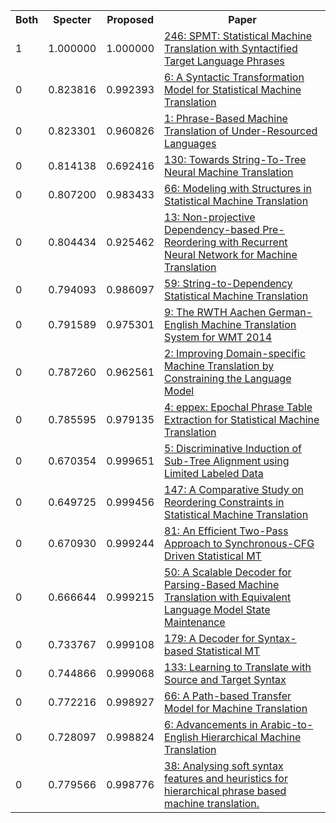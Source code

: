 <html><table><tr>
<th>Both</th>
<th>Specter</th>
<th>Proposed</th>
<th>Paper</th>
</tr>
<tr>
<td>1</td>
<td>1.000000</td>
<td>1.000000</td>
<td><a href="https://www.semanticscholar.org/paper/cb59fada125478c0302c6874aa13a83ab0ac62f1">246: SPMT: Statistical Machine Translation with Syntactified Target Language Phrases</a></td>
</tr>
<tr>
<td>0</td>
<td>0.823816</td>
<td>0.992393</td>
<td><a href="https://www.semanticscholar.org/paper/6d3f002861d03dd10f70001a60ab267aa9e35e76">6: A Syntactic Transformation Model for Statistical Machine Translation</a></td>
</tr>
<tr>
<td>0</td>
<td>0.823301</td>
<td>0.960826</td>
<td><a href="https://www.semanticscholar.org/paper/0c0a35d8992c8c23389f811e0f16270cab452ecb">1: Phrase-Based Machine Translation of Under-Resourced Languages</a></td>
</tr>
<tr>
<td>0</td>
<td>0.814138</td>
<td>0.692416</td>
<td><a href="https://www.semanticscholar.org/paper/fc8eb74acd25169672b3b85517da3d66eb0c47cf">130: Towards String-To-Tree Neural Machine Translation</a></td>
</tr>
<tr>
<td>0</td>
<td>0.807200</td>
<td>0.983433</td>
<td><a href="https://www.semanticscholar.org/paper/c447c0cb2673037633f71faf8ccf4f89806ba1b0">66: Modeling with Structures in Statistical Machine Translation</a></td>
</tr>
<tr>
<td>0</td>
<td>0.804434</td>
<td>0.925462</td>
<td><a href="https://www.semanticscholar.org/paper/b9dd1f777c828dc6e5332b560a4fc590c3ecf340">13: Non-projective Dependency-based Pre-Reordering with Recurrent Neural Network for Machine Translation</a></td>
</tr>
<tr>
<td>0</td>
<td>0.794093</td>
<td>0.986097</td>
<td><a href="https://www.semanticscholar.org/paper/0b1a0b92b34a707ff84b5c41121713624a4ba140">59: String-to-Dependency Statistical Machine Translation</a></td>
</tr>
<tr>
<td>0</td>
<td>0.791589</td>
<td>0.975301</td>
<td><a href="https://www.semanticscholar.org/paper/222a1dfd16af21300e5144fde05e80718415ed22">9: The RWTH Aachen German-English Machine Translation System for WMT 2014</a></td>
</tr>
<tr>
<td>0</td>
<td>0.787260</td>
<td>0.962561</td>
<td><a href="https://www.semanticscholar.org/paper/2a3015ddd6ed0cb2ff5ec6728a82503c02c276bd">2: Improving Domain-specific Machine Translation by Constraining the Language Model</a></td>
</tr>
<tr>
<td>0</td>
<td>0.785595</td>
<td>0.979135</td>
<td><a href="https://www.semanticscholar.org/paper/d4c766a54583bb3d267cfe20d53079db04eba3d7">4: eppex: Epochal Phrase Table Extraction for Statistical Machine Translation</a></td>
</tr>
<tr>
<td>0</td>
<td>0.670354</td>
<td>0.999651</td>
<td><a href="https://www.semanticscholar.org/paper/ae3261e9827ebb2475f409ea9830c70f8278b84e">5: Discriminative Induction of Sub-Tree Alignment using Limited Labeled Data</a></td>
</tr>
<tr>
<td>0</td>
<td>0.649725</td>
<td>0.999456</td>
<td><a href="https://www.semanticscholar.org/paper/de9d04680e22668007db9ebb6101968eaec7f5ab">147: A Comparative Study on Reordering Constraints in Statistical Machine Translation</a></td>
</tr>
<tr>
<td>0</td>
<td>0.670930</td>
<td>0.999244</td>
<td><a href="https://www.semanticscholar.org/paper/3025f8af631f711e0f053fb4a5e62e1ef462d3e1">81: An Efficient Two-Pass Approach to Synchronous-CFG Driven Statistical MT</a></td>
</tr>
<tr>
<td>0</td>
<td>0.666644</td>
<td>0.999215</td>
<td><a href="https://www.semanticscholar.org/paper/1ec461ad39da0c8fdcea3fbc4f5e5489c052f906">50: A Scalable Decoder for Parsing-Based Machine Translation with Equivalent Language Model State Maintenance</a></td>
</tr>
<tr>
<td>0</td>
<td>0.733767</td>
<td>0.999108</td>
<td><a href="https://www.semanticscholar.org/paper/297b0d80575ae36e3e26772ba7e70fa6b570c68d">179: A Decoder for Syntax-based Statistical MT</a></td>
</tr>
<tr>
<td>0</td>
<td>0.744866</td>
<td>0.999068</td>
<td><a href="https://www.semanticscholar.org/paper/0ad16e18cbf62a3af3c4487db704496f454fd2bd">133: Learning to Translate with Source and Target Syntax</a></td>
</tr>
<tr>
<td>0</td>
<td>0.772216</td>
<td>0.998927</td>
<td><a href="https://www.semanticscholar.org/paper/4e82deb20354fc7fdf07214d9bf1b4c269a165da">66: A Path-based Transfer Model for Machine Translation</a></td>
</tr>
<tr>
<td>0</td>
<td>0.728097</td>
<td>0.998824</td>
<td><a href="https://www.semanticscholar.org/paper/6cde12ddfdec615598c7a526915b35e6aeebf309">6: Advancements in Arabic-to-English Hierarchical Machine Translation</a></td>
</tr>
<tr>
<td>0</td>
<td>0.779566</td>
<td>0.998776</td>
<td><a href="https://www.semanticscholar.org/paper/6ab82f2b8c77710d312eb758ad14fb16744348da">38: Analysing soft syntax features and heuristics for hierarchical phrase based machine translation.</a></td>
</tr>
</table></html>
